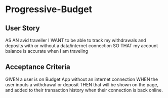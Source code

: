 # Progressive-Budget

## User Story
AS AN avid traveller
I WANT to be able to track my withdrawals and deposits with or without a data/internet connection
SO THAT my account balance is accurate when I am traveling

## Acceptance Criteria
GIVEN a user is on Budget App without an internet connection
WHEN the user inputs a withdrawal or deposit
THEN that will be shown on the page, and added to their transaction history when their connection is back online.